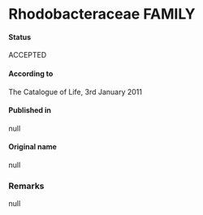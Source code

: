 Rhodobacteraceae FAMILY
=======

#### Status
ACCEPTED

#### According to
The Catalogue of Life, 3rd January 2011

#### Published in
null

#### Original name
null

### Remarks
null